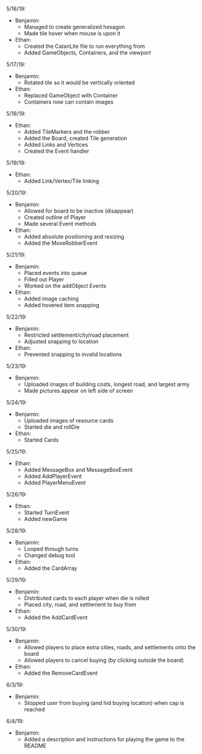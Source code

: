 5/16/19:
  * Benjamin:
    * Managed to create generalized hexagon
    * Made tile hover when mouse is upon it
  * Ethan:
    * Created the CatanLite file to run everything from
    * Added GameObjects, Containers, and the viewport

5/17/19:
  * Benjamin:
    * Rotated tile so it would be vertically oriented
  * Ethan:
    * Replaced GameObject with Container
    * Containers now can contain images

5/18/19:
  * Ethan:
    * Added TileMarkers and the robber
    * Added the Board, created Tile generation
    * Added Links and Vertices
    * Created the Event handler

5/19/19:
  * Ethan:
    * Added Link/Vertex/Tile linking

5/20/19:
  * Benjamin:
    * Allowed for board to be inactive (disappear)
    * Created outline of Player
    * Made several Event methods
  * Ethan:
    * Added absolute positioning and resizing
    * Added the MoveRobberEvent

5/21/19:
  * Benjamin:
    * Placed events into queue
    * Filled out Player
    * Worked on the addObject Events
  * Ethan:
    * Added image caching
    * Added hovered item snapping

5/22/19:
  * Benjamin:
    * Restricted settlement/city/road placement
    * Adjusted snapping to location
  * Ethan:
    * Prevented snapping to invalid locations

5/23/19:
  * Benjamin:
    * Uploaded images of building costs, longest road, and largest army
    * Made pictures appear on left side of screen

5/24/19:
  * Benjamin:
    * Uploaded images of resource cards
    * Started die and rollDie
  * Ethan:
    * Started Cards

5/25/19:
  * Ethan:
    * Added MessageBox and MessageBoxEvent
    * Added AddPlayerEvent
    * Added PlayerMenuEvent

5/26/19:
  * Ethan:
    * Started TurnEvent
    * Added newGame

5/28/19:
  * Benjamin:
    * Looped through turns
    * Changed debug tool
  * Ethan:
    * Added the CardArray

5/29/19:
  * Benjamin:
    * Distributed cards to each player when die is rolled
    * Placed city, road, and settlement to buy from
  * Ethan:
    * Added the AddCardEvent

5/30/19:
  * Benjamin:
    * Allowed players to place extra cities, roads, and settlements onto the board
    * Allowed players to cancel buying (by clicking outside the board)
  * Ethan:
    * Added the RemoveCardEvent

6/3/19:
  * Benjamin:
    * Stopped user from buying (and hid buying location) when cap is reached

6/4/19:
  * Benjamin:
    * Added a description and instructions for playing the game to the README
